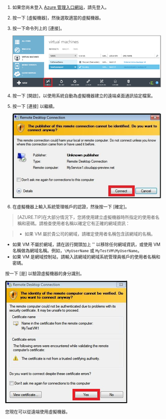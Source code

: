 
1. 如果您尚未登入 [Azure 管理入口網站](http://manage.windowsazure.com)，請先登入。

2. 按一下 [虛擬機器]，然後選取適當的虛擬機器。

3. 按一下命令列上的 [連接]。

	![登入虛擬機器](./media/virtual-machines-log-on-win-server/connectwindows.png)

4. 按一下 [開啟]，以使用系統自動為虛擬機器建立的遠端桌面通訊協定檔案。
	
5. 按一下 [連接] 以繼續。

	![繼續連接](./media/virtual-machines-log-on-win-server/connectpublisher.png)

6. 在虛擬機器上輸入系統管理帳戶的認證，然後按一下 [確定]。

 >[AZURE.TIP]在大部分情況下，您將使用建立虛擬機器時所指定的使用者名稱和密碼。請檢查使用者名稱以確定它有正確的網域資訊：

>- 如果 VM 屬於貴公司的網域，請確定使用者名稱包含該網域的名稱。
- 如果 VM 不屬於網域，請在該行開頭加上 '' 以移除任何網域資訊，或使用 VM 名稱做為網域名稱。例如，`\MyUserName` 或 `MyTestVM\MyUserName`。 
- 如果 VM 是網域控制站，請輸入該網域的網域系統管理員帳戶的使用者名稱和密碼。

按一下 [是] 以驗證虛擬機器的身分識別。

![驗證機器的身分識別](./media/virtual-machines-log-on-win-server/connectverify.png)

您現在可以從遠端使用虛擬機器。

<!---HONumber=July15_HO4-->